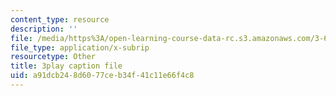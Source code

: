 ```yaml
---
content_type: resource
description: ''
file: /media/https%3A/open-learning-course-data-rc.s3.amazonaws.com/3-60-symmetry-structure-and-tensor-properties-of-materials-fall-2005/a91dcb248d6077ceb34f41c11e66f4c8_w1qapsDFz2g.srt
file_type: application/x-subrip
resourcetype: Other
title: 3play caption file
uid: a91dcb24-8d60-77ce-b34f-41c11e66f4c8
---
```

